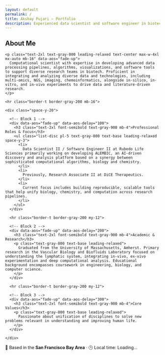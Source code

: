 ```yaml
---
layout: default
permalink: /
title: Akshay Pujari — Portfolio
description: Experienced data scientist and software engineer in biotech, building AI-driven tools to unify biology, chemistry and computation.
---
```


<!-- <section id="about" class="py-24 px-6 md:px-16 bg-gradient-to-br from-white via-gray-50 to-white scroll-mt-24">
  <div class="max-w-5xl mx-auto">
    <h2 class="text-5xl font-extrabold text-center text-primary mb-16 tracking-tight">
      About Me
    </h2>

    <div class="relative">
      <p class="text-xl text-gray-700 leading-relaxed text-center max-w-3xl mx-auto mb-12">
        Computational scientist with expertise in developing advanced data processing pipelines, algorithms, visualizations, and software tools to support diverse research teams in biotech. Proficient in integrating and analyzing diverse data and technologies, including multi-omics, NGS, imaging, chemoinformatics, alongside in-silico, in-vitro, and in-vivo experiments to drive data and literature-driven research.
      </p>

      <ul class="space-y-10 max-w-3xl mx-auto">
        <li class="flex items-start">
          <span class="mt-2 w-2 h-2 bg-gray-500 rounded-full flex-shrink-0"></span>
          <div class="ml-3 text-gray-800 text-lg leading-relaxed">
            Data Scientist II / Software Engineer II at Rubedo Life Sciences primarily working on developing ALEMBIC, an AI-driven discovery and analysis platform based on a synergy between sophisticated computational algorithms, biology and chemistry. Previously, Research Associate II at DiCE Therapeutics.
          </div>
        </li>
        <li class="flex items-start">
          <span class="mt-2 w-2 h-2 bg-gray-500 rounded-full flex-shrink-0"></span>
          <div class="ml-3 text-gray-800 text-lg leading-relaxed">
            Graduated from the University of Massachusetts, Amherst. Primary research in the Vascular Biology and Biofluids Laboratory focused on understanding the lymphatic system, integrating in-vivo, ex-vivo experimentation and deep computational analysis. Educational background encompasses coursework in engineering, biology, and computer science.
          </div>
        </li>
        <li class="flex items-start">
          <span class="mt-2 w-2 h-2 bg-gray-500 rounded-full flex-shrink-0"></span>
          <div class="ml-3 text-gray-800 text-lg leading-relaxed">
            Passionate about unification of disciplines to solve new problems relevant in understanding and improving human life.
          </div>
        </li>
      </ul>
    </div>
  </div>
</section> -->

<section id="about" class="py-32 px-6 md:px-16 bg-white scroll-mt-24">
  <div class="max-w-6xl mx-auto">
    <h2 class="text-5xl font-extrabold text-center text-gray-900 mb-16 tracking-tight" data-aos="fade-down">
      About Me
    </h2>

    <p class="text-2xl text-gray-800 leading-relaxed text-center max-w-4xl mx-auto mb-16" data-aos="fade-up">
      Computational scientist with expertise in developing advanced data processing pipelines, algorithms, visualizations, and software tools to support diverse research teams in biotech. Proficient in integrating and analyzing diverse data and technologies, including multi-omics, NGS, imaging, chemoinformatics, alongside in-silico, in-vitro, and in-vivo experiments to drive data and literature-driven research.
    </p>

    <hr class="border-t border-gray-200 mb-16">

    <div class="space-y-20">

      <!-- Block 1 -->
      <div data-aos="fade-up" data-aos-delay="100">
        <h3 class="text-2xl font-semibold text-gray-900 mb-4">Professional Roles & Focus</h3>
        <ul class="list-disc pl-5 text-gray-800 text-base leading-relaxed space-y-3">
          <li>
            Data Scientist II / Software Engineer II at Rubedo Life Sciences primarily working on developing ALEMBIC, an AI-driven discovery and analysis platform based on a synergy between sophisticated computational algorithms, biology and chemistry.
          </li>
          <li>
            Previously, Research Associate II at DiCE Therapeutics.
          </li>
          <li>
            Current focus includes building reproducible, scalable tools that help unify biology, chemistry, and computation across research pipelines.
          </li>
        </ul>
      </div>

      <hr class="border-t border-gray-200 my-12">

      <!-- Block 2 -->
      <div data-aos="fade-up" data-aos-delay="200">
        <h3 class="text-2xl font-semibold text-gray-900 mb-4">Academic & Research</h3>
        <p class="text-gray-800 text-base leading-relaxed">
          Graduated from the University of Massachusetts, Amherst. Primary research in the Vascular Biology and Biofluids Laboratory focused on understanding the lymphatic system, integrating in-vivo, ex-vivo experimentation and deep computational analysis. Educational background encompasses coursework in engineering, biology, and computer science.
        </p>
      </div>

      <hr class="border-t border-gray-200 my-12">

      <!-- Block 3 -->
      <div data-aos="fade-up" data-aos-delay="300">
        <h3 class="text-2xl font-semibold text-gray-900 mb-4">Core Values</h3>
        <p class="text-gray-800 text-base leading-relaxed">
          Passionate about unification of disciplines to solve new problems relevant in understanding and improving human life.
        </p>
      </div>

    </div>
  </div>
</section>

<!-- Animate on scroll init -->
<script>
  AOS.init({ once: true });
</script>

<section class="py-8 bg-white text-center text-gray-700">
  <p class="text-lg md:text-xl font-medium">
    📍 Based in the <strong>San Francisco Bay Area</strong> · 🕒 Local time: <span id="local-time" class="font-semibold">Loading...</span>
  </p>

  <script>
    function updateTime() {
      const options = {
        timeZone: 'America/Los_Angeles',
        hour: '2-digit',
        minute: '2-digit',
        hour12: true
      };
      const now = new Date().toLocaleTimeString('en-US', options);
      document.getElementById('local-time').textContent = now;
    }
    updateTime();
    setInterval(updateTime, 60000);
  </script>
</section>
